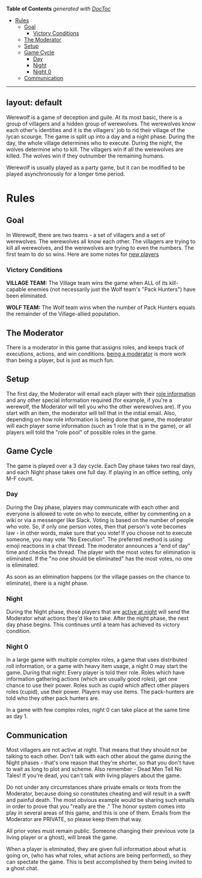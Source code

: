 <!-- START doctoc generated TOC please keep comment here to allow auto update -->
<!-- DON'T EDIT THIS SECTION, INSTEAD RE-RUN doctoc TO UPDATE -->
**Table of Contents**  *generated with [DocToc](https://github.com/thlorenz/doctoc)*

- [Rules](#rules)
  - [Goal](#goal)
    - [Victory Conditions](#victory-conditions)
  - [The Moderator](#the-moderator)
  - [Setup](#setup)
  - [Game Cycle](#game-cycle)
    - [Day](#day)
    - [Night](#night)
    - [Night 0](#night-0)
  - [Communication](#communication)

<!-- END doctoc generated TOC please keep comment here to allow auto update -->

---
layout: default
---

Werewolf is a game of deception and guile. At its most basic, there is a group of villagers and a hidden group of werewolves. The werewolves know each other's identities and it is the villagers' job to rid their village of the lycan scourge. The game is split up into a day and a night phase. During the day, the whole village determines who to execute. During the night, the wolves determine who to kill. The villagers win if all the werewolves are killed. The wolves win if they outnumber the remaining humans.

Werewolf is usually played as a party game, but it can be modified to be played asynchronously for a longer time period.

# Rules

## Goal
In Werewolf, there are two teams - a set of villagers and a set of werewolves. The werewolves all know each other. The villagers are trying to kill all werewolves, and the werewolves are trying to even the numbers. The first team to do so wins.
Here are some notes for [new players](/newplayer.md)

### Victory Conditions
**VILLAGE TEAM:** The Village team wins the game when ALL of its kill-capable enemies (not necessarily just the Wolf team's "Pack Hunters") have been eliminated.

**WOLF TEAM:** The Wolf team wins when the number of Pack Hunters equals the remainder of the Village-allied population. 

## The Moderator
There is a moderator in this game that assigns roles, and keeps track of executions, actions, and win conditions. [being a moderator](/moderator-notes.md) is more work than being a player, but is just as much fun. 

## Setup
The first day, the Moderator will email each player with their [role information](/roles) and any other special information required (for example, if you're a werewolf, the Moderator will tell you who the other werewolves are). If you start with an item, the moderator will tell that in the initial email. Also, depending on how role information is being done that game, the moderator will each player some information (such as 1 role that is in the game), or all players will told the "role pool" of possible roles in the game. 

## Game Cycle
The game is played over a 3 day cycle. Each Day phase takes two real days, and each Night phase takes one full day. If playing in an office setting, only M-F count.

### Day
During the Day phase, players may communicate with each other and everyone is allowed to vote on who to execute, either by commenting on a wiki or via a messenger like Slack. Voting is based on the number of people who vote. So, if only one person votes, then that person's vote becomes law - in other words, make sure that you vote! If you choose not to execute someone, you may vote "No Execution".
The preferred method is using emoji reactions in a chat thread. 
The moderator announces a "end of day" time and checks the thread. The player with the most votes for elimination is eliminated. If the "no one should be eliminated" has the most votes, no one is eliminated. 

As soon as an elimination happens (or the village passes on the chance to eliminate), there is a night phase. 

### Night
During the Night phase, those players that are [active at night](/roles) will send the Moderator what actions they'd like to take.
After the night phase, the next day phase begins. This continues until a team has achieved its victory condition. 

### Night 0
In a large game with multiple complex roles, a game that uses distributed roll information, or a game with heavy item usage, a night 0 may start the game. 
During that night:
Every player is told their role. 
Roles which have information gathering actions (which are usually good roles), get one chance to use their power. 
Roles such as cupid which affect other players roles (cupid), use their power.
Players may use items. 
The pack-hunters are told who they other pack hunters are. 

In a game with few complex roles, night 0 can take place at the same time as day 1. 

## Communication
Most villagers are not active at night. That means that they should not be talking to each other. Don't talk with each other about the game during the Night phases - that's one reason that they're shorter, so that you don't have to wait as long to plot and scheme. Also remember - Dead Men Tell No Tales! If you're dead, you can't talk with living players about the game. 

Do not under any circumstances share private emails or texts from the Moderator, because doing so constitutes cheating and will result in a swift and painful death. The most obvious example would be sharing such emails in order to prove that you "really are the <insert role here>." The honor system comes into play in several areas of this game, and this is one of them. Emails from the Moderator are PRIVATE, so please keep them that way. 

All prior votes must remain public. Someone changing their previous vote (a living player or a ghost), will break the game. 

When a player is eliminated, they are given full information about what is going on, (who has what roles, what actions are being performed), so they can spectate the game.  This is best accomplished by them being invited to a ghost chat. 
